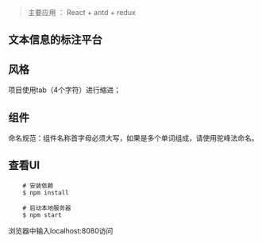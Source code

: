 >主要应用 ： React + antd + redux 
## 文本信息的标注平台  

## 风格
项目使用tab（4个字符）进行缩进；

## 组件
命名规范：组件名称首字母必须大写，如果是多个单词组成，请使用驼峰法命名。
  
## 查看UI
  
```shell
    # 安装依赖
    $ npm install
```  
```shell
    # 启动本地服务器  
    $ npm start  
```  
浏览器中输入localhost:8080访问
